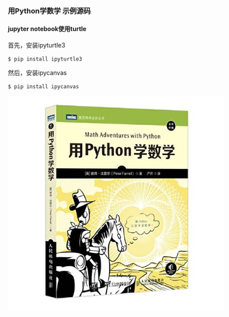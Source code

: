 ### 用Python学数学 示例源码

#### jupyter notebook使用turtle

首先，安装ipyturtle3

```
$ pip install ipyturtle3
```

然后，安装ipycanvas

```
$ pip install ipycanvas
```

![封面](cover.jpg)
